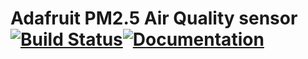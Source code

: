 # Adafruit PM2.5 Air Quality sensor [![Build Status](https://github.com/adafruit/Adafruit_PM25AQI/workflows/Arduino%20Library%20CI/badge.svg)](https://github.com/adafruit/Adafruit_PM25AQI/actions)[![Documentation](https://github.com/adafruit/ci-arduino/blob/master/assets/doxygen_badge.svg)](http://adafruit.github.io/Adafruit_PM25AQI/html/index.html)

